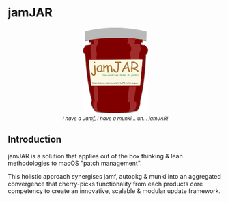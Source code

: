 # jamJAR

<p align="center">
  <img src="/images/jamJAR-200.png">
  <br>
  <em><small>I have a Jamf, I have a munki... uh... jamJAR!</small></em>
</p>

## Introduction

jamJAR is a solution that applies out of the box thinking & lean methodologies to macOS "patch management".

This holistic approach synergises jamf, autopkg & munki into an aggregated convergence that cherry-picks functionality from each products core competency to create an innovative, scalable & modular update framework.



